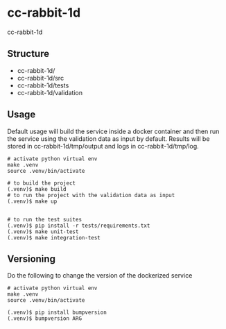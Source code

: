 # cc-rabbit-1d

cc-rabbit-1d

## Structure

- cc-rabbit-1d/
- cc-rabbit-1d/src
- cc-rabbit-1d/tests
- cc-rabbit-1d/validation

## Usage

Default usage will build the service inside a docker container and then run the service using the validation data as input by default.
Results will be stored in cc-rabbit-1d/tmp/output and logs in cc-rabbit-1d/tmp/log.

```console
# activate python virtual env
make .venv
source .venv/bin/activate

# to build the project
(.venv)$ make build
# to run the project with the validation data as input
(.venv)$ make up


# to run the test suites
(.venv)$ pip install -r tests/requirements.txt
(.venv)$ make unit-test
(.venv)$ make integration-test
```

## Versioning

Do the following to change the version of the dockerized service

```console
# activate python virtual env
make .venv
source .venv/bin/activate

(.venv)$ pip install bumpversion
(.venv)$ bumpversion ARG
```
